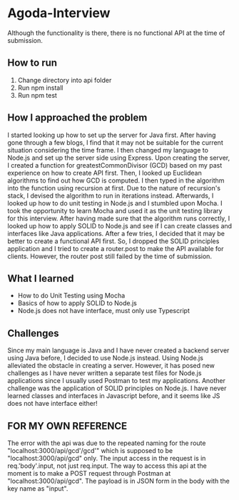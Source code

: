 # Agoda-Interview

Although the functionality is there, there is no functional API at the time of submission.

## How to run
1. Change directory into api folder
2. Run npm install
3. Run npm test

## How I approached the problem
I started looking up how to set up the server for Java first. After having gone through a few blogs, I find that it may not be suitable for the current situation considering the time frame. I then changed my language to Node.js and set up the server side using Express. Upon creating the server, I created a function for greatestCommonDivisor (GCD) based on my past experience on how to create API first. Then, I looked up Euclidean algorithms to find out how GCD is computed. I then typed in the algorithm into the function using recursion at first. Due to the nature of recursion's stack, I devised the algorithm to run in iterations instead. Afterwards, I looked up how to do unit testing in Node.js and I stumbled upon Mocha. I took the opportunity to learn Mocha and used it as the unit testing library for this interview. After having made sure that the algorithm runs correctly, I looked up how to apply SOLID to Node.js and see if I can create classes and interfaces like Java applications. After a few tries, I decided that it may be better to create a functional API first. So, I dropped the SOLID principles application and I tried to create a router.post to make the API available for clients. However, the router post still failed by the time of submission.

## What I learned
- How to do Unit Testing using Mocha
- Basics of how to apply SOLID to Node.js
- Node.js does not have interface, must only use Typescript

## Challenges
Since my main language is Java and I have never created a backend server using Java before, I decided to use Node.js instead. Using Node.js alleviated the obstacle in creating a server. However, it has posed new challenges as I have never written a separate test files for Node.js applications since I usually used Postman to test my applications. Another challenge was the application of SOLID principles on Node.js. I have never learned classes and interfaces in Javascript before, and it seems like JS does not have interface either! 

## FOR MY OWN REFERENCE
The error with the api was due to the repeated naming for the route "localhost:3000/api/gcd'/gcd'" which is supposed to be "localhost:3000/api/gcd" only. The input access in the request is in req.'body'.input, not just req.input.
The way to access this api at the moment is to make a POST request through Postman at "localhost:3000/api/gcd". The payload is in JSON form in the body with the key name as "input".
